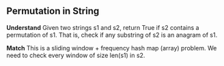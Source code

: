 ## Permutation in String
**Understand**
Given two strings s1 and s2, return True if s2 contains a permutation of s1. That is, check if any substring of s2 is an anagram of s1.

**Match**
This is a sliding window + frequency hash map (array) problem. We need to check every window of size len(s1) in s2.